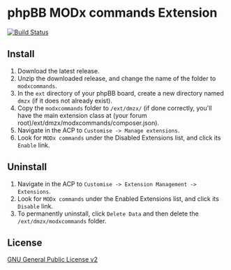 # phpBB MODx commands Extension

[![Build Status](https://travis-ci.org/dmzx/MODx-commands.svg?branch=master)](https://travis-ci.org/dmzx/MODx-commands)

## Install
1. Download the latest release.
2. Unzip the downloaded release, and change the name of the folder to `modxcommands`.
3. In the `ext` directory of your phpBB board, create a new directory named `dmzx` (if it does not already exist).
4. Copy the `modxcommands` folder to `/ext/dmzx/` (if done correctly, you'll have the main extension class at (your forum root)/ext/dmzx/modxcommands/composer.json).
5. Navigate in the ACP to `Customise -> Manage extensions`.
6. Look for `MODx commands` under the Disabled Extensions list, and click its `Enable` link.

## Uninstall
1. Navigate in the ACP to `Customise -> Extension Management -> Extensions`.
2. Look for `MODx commands` under the Enabled Extensions list, and click its `Disable` link.
3. To permanently uninstall, click `Delete Data` and then delete the `/ext/dmzx/modxcommands` folder.

## License
[GNU General Public License v2](http://opensource.org/licenses/GPL-2.0)

